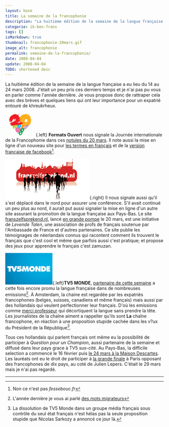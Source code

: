 ```yaml
---
layout: base
title: La semaine de la francophonie
description: "La huitième édition de la semaine de la langue française a eu lieu du 14 au 24 mars 2008. J'était un peu pris ces derniers temps et je n'ai pas pu vous en p"
categorie: ik-ben-frans
tags: []
isMarkdown: true
thumbnail: francophonie-20mars.gif
image_alt: francophonie
permalink: semaine-de-la-francophonie/
date: 2008-04-04
update: 2008-04-04
TODO: shortened desc
---
```


La huitième édition de la semaine de la langue française a eu lieu du 14 au 24 mars 2008. J'était un peu pris ces derniers temps et je n'ai pas pu vous en parler comme l'année dernière. Je vous propose donc de rattraper cela avec des brèves et quelques liens qui ont leur importance pour un expatrié entouré de khreukrheux.

![francophonie](francophonie-20mars.gif){.left} **Formats Ouvert** nous signale la Journée internationale de la Francophonie dans ces [notules du 20 mars](http://formats-ouverts.org/blog/2008/03/20/1538-notules-du-20-mars). Il note aussi la mise en ligne d'un  nouveau site pour [les termes en français](http://franceterme.culture.fr/) et de la [version française de facebook](http://fr.facebook.com/)[^1].

![franszelfsprekend](franszelfsprekend.gif){.right} Il nous signale aussi qu'il s'est déplacé dans le nord pour assurer une conférence. S'il avait continué un peu plus au nord, il aurait put aussi signaler la mise en ligne d'un autre site assurant la promotion de la langue française aux Pays-Bas. Le site [franszelfsprekend.nl](http://www.franszelfsprekend.nl/), lancé [en grande pompe](http://www.ambafrance.nl/spip.php?article9477) le 20 mars, est une initiative de *Levende Talen*, une association de profs de français soutenue par l'Ambassade de France et d'autres partenaires. Ce site publie les témoignages de néerlandais connus qui racontent comment ils trouvent le français que c'est cool et même que parfois aussi c'est pratique; et propose des jeux pour apprendre le français c'est zamuzan.

![TV5 MONDE](tv5monde.jpg){.left}**TV5 MONDE**, [partenaire de cette semaine](http://www.tv5.org/TV5Site/lf/semainelf_2008/) a cette fois encore promu la langue française dans de nombreuses emissions[^2]. À Amsterdam, la chaine est regardée par les expatriés francophones (belges, suisses, canadiens et même français) mais aussi par des hollandais qui veulent perfectionner leur français. D'où les emissions comme [merci professeur](http://www.tv5.org/TV5Site/lf/merci_professeur.php) qui décortiquent la langue sans prendre la tête. Les journalistes de la chaîne aiment a rappeller qu'ils sont **La** chaîne francophone, en réaction à une proposition stupide cachée dans les v?ux du Président de la République[^3].

Tous ces hollandais qui parlent français ont même eu la possibilité de participer à *Question pour un Champion*, aussi partenaire de la semaine et diffusé dans leur pays grace à TV5 sus-cité. Au Pays-Bas, la difficile selection a commencé le 16 février puis [le 24 mars à la Maison Descartes](http://www.maisondescartes.com/site/institut/questions-pour-un-champion-les-laureats.html). Les lauréats ont eu le droit de participer à [la grande finale](http://questions-pour-un-champion.france3.fr/emission/questions-pour-un-champion-article.php?id_article=84) à Paris opposant des francophones de dix pays, au coté de Julien Lepers. C'était le 29 mars mais je n'ai pas regardé.

---
[^1]: Non ce n'est pas *fessebouc.fr*
[^2]: L'année dernière je vous ai parlé [des mots migrateurs](/les-mots-migrateurs)
[^3]: La dissolution de TV5 Monde dans un groupe média français sous contrôle du seul état français n'est hélas pas la seule proposition stupide que Nicolas Sarkozy a annoncé ce jour là.
<!-- post notes:
http://frankrijktoplist.nl/toplist/index.php?a_m=2&cid=0
http://hollandais.en-france.nl/article/1164/Un_accent_cong.html
http://www.ambafrance.nl/spip.php?article9400
http://www.ambafrance.nl/spip.php?article9477
--->

